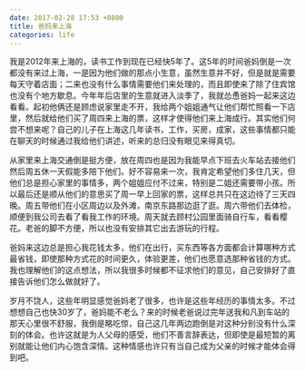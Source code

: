 ```yaml
---
date: 2017-02-28 17:53 +0800
title: 爸妈来上海
categories: life
---
```


我是2012年来上海的，读书工作到现在已经快5年了。这5年的时间爸妈倒是一次都没有来过上海，一是因为他们做的那点小生意，虽然生意并不好，但是就是需要每天守着店面；二来也没有什么事情需要他们来处理的，而且即使来了除了住宾馆也没有个地方歇息。今年年后店里的生意就进入淡季了，我就怂恿爸妈一起来这边看看。起初他俩还是顾虑说家里走不开，我给两个姐姐通气让他们帮忙照看一下店里，然后就给他们买了周四来上海的票，这样才使得他们来上海成行。其实他们何尝不想来呢？自己的儿子在上海这几年读书，工作，买房，成家，这些事情都只能在聊天的时候通过我给他们讲述，听来的总归没有眼见来得真切。

从家里来上海交通倒是挺方便，放在周四也是因为我能早点下班去火车站去接他们然后周五休一天假能多陪下他们。好不容易来一次，我肯定希望他们多住几天，但他们总是担心家里的事情多，两个姐姐应付不过来，特别是二姐还需要带小孩。所以最后还是顺从他们的意思买了周一早上回家的票，这样总共只在这边待了三天四晚。周五带他们在小区周边以及外滩，南京东路那边逛了逛。周六带他们去体检，顺便到我公司去看了看我工作的环境。周天就去顾村公园里面骑自行车，看看樱花。老爸的脚不方便，所以也没有安排其它出去游玩的行程。

爸妈来这边总是担心我花钱太多，他们在出行，买东西等各方面都会计算哪种方式最省钱，即使那种方式花的时间更久，体验更差，他们也愿意选那种省钱的方式。我也理解他们的这点想法，所以我很多时候都不征求他们的意见，自己安排好了直接告诉他们怎么做就好了。

岁月不饶人，这些年明显感觉爸妈老了很多，也许是这些年经历的事情太多。不过想想自己也快30岁了，爸妈能不老么？来的时候老爸说过完年送我和凡到车站的那天心里很不舒服，我倒是略吃惊，自己这几年两边跑倒是对这种分别没有什么深刻的体会。也许这就是为人父母的感受，他们不善言辞表达，但即使是最短暂的离别就能让他们内心饱含深情。这种情感也许只有当自己成为父亲的时候才能体会得到吧。


